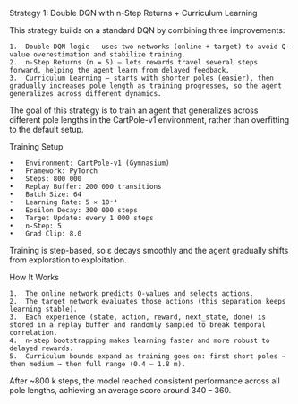 Strategy 1: Double DQN with n-Step Returns + Curriculum Learning

This strategy builds on a standard DQN by combining three improvements:

	1.	Double DQN logic – uses two networks (online + target) to avoid Q-value overestimation and stabilize training.
	2.	n-Step Returns (n = 5) – lets rewards travel several steps forward, helping the agent learn from delayed feedback.
	3.	Curriculum Learning – starts with shorter poles (easier), then gradually increases pole length as training progresses, so the agent generalizes across different dynamics.


The goal of this strategy is to train an agent that generalizes across different pole lengths in the CartPole-v1 environment, rather than overfitting to the default setup.

Training Setup

	•	Environment: CartPole-v1 (Gymnasium)
	•	Framework: PyTorch
	•	Steps: 800 000
	•	Replay Buffer: 200 000 transitions
	•	Batch Size: 64
	•	Learning Rate: 5 × 10⁻⁴
	•	Epsilon Decay: 300 000 steps
	•	Target Update: every 1 000 steps
	•	n-Step: 5
	•	Grad Clip: 8.0

Training is step-based, so ε decays smoothly and the agent gradually shifts from exploration to exploitation.

How It Works

	1.	The online network predicts Q-values and selects actions.
	2.	The target network evaluates those actions (this separation keeps learning stable).
	3.	Each experience (state, action, reward, next_state, done) is stored in a replay buffer and randomly sampled to break temporal correlation.
	4.	n-step bootstrapping makes learning faster and more robust to delayed rewards.
	5.	Curriculum bounds expand as training goes on: first short poles → then medium → then full range (0.4 – 1.8 m).

After ~800 k steps, the model reached consistent performance across all pole lengths, achieving an average score around 340 – 360.
